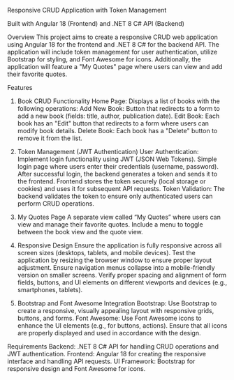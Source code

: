 Responsive CRUD Application with Token Management

Built with Angular 18 (Frontend) and .NET 8 C# API (Backend)

Overview
This project aims to create a responsive CRUD web application using Angular 18 for the frontend and .NET 8 C# for the backend API. The application will include token management for user authentication, utilize Bootstrap for styling, and Font Awesome for icons. Additionally, the application will feature a "My Quotes" page where users can view and add their favorite quotes.

Features
1. Book CRUD Functionality
Home Page: Displays a list of books with the following operations:
Add New Book: Button that redirects to a form to add a new book (fields: title, author, publication date).
Edit Book: Each book has an "Edit" button that redirects to a form where users can modify book details.
Delete Book: Each book has a "Delete" button to remove it from the list.

2. Token Management (JWT Authentication)
User Authentication: Implement login functionality using JWT (JSON Web Tokens).
Simple login page where users enter their credentials (username, password).
After successful login, the backend generates a token and sends it to the frontend.
Frontend stores the token securely (local storage or cookies) and uses it for subsequent API requests.
Token Validation: The backend validates the token to ensure only authenticated users can perform CRUD operations.

3. My Quotes Page
A separate view called “My Quotes” where users can view and manage their favorite quotes.
Include a menu to toggle between the book view and the quote view.

4. Responsive Design
Ensure the application is fully responsive across all screen sizes (desktops, tablets, and mobile devices).
Test the application by resizing the browser window to ensure proper layout adjustment.
Ensure navigation menus collapse into a mobile-friendly version on smaller screens.
Verify proper spacing and alignment of form fields, buttons, and UI elements on different viewports and devices (e.g., smartphones, tablets).

5. Bootstrap and Font Awesome Integration
Bootstrap: Use Bootstrap to create a responsive, visually appealing layout with responsive grids, buttons, and forms.
Font Awesome: Use Font Awesome icons to enhance the UI elements (e.g., for buttons, actions).
Ensure that all icons are properly displayed and used in accordance with the design.

Requirements
Backend: .NET 8 C# API for handling CRUD operations and JWT authentication.
Frontend: Angular 18 for creating the responsive interface and handling API requests.
UI Framework: Bootstrap for responsive design and Font Awesome for icons.